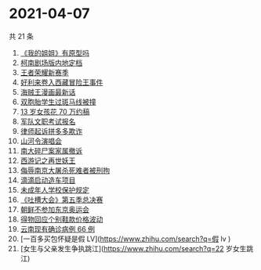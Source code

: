 # 2021-04-07

共 21 条

<!-- BEGIN -->
<!-- 最后更新时间 Wed Apr 07 2021 23:01:37 GMT+0800 (China Standard Time) -->

1. [《我的姐姐》有原型吗](https://www.zhihu.com/search?q=我的姐姐)
2. [柯南剧场版内地定档](https://www.zhihu.com/search?q=柯南定档)
3. [王者荣耀新赛季](https://www.zhihu.com/search?q=王者荣耀新赛季)
4. [好利来卷入西藏冒险王事件](https://www.zhihu.com/search?q=好利来)
5. [海贼王漫画最新话](https://www.zhihu.com/search?q=海贼王)
6. [双胞胎学生过斑马线被撞](https://www.zhihu.com/search?q=学生过斑马线被撞)
7. [13 岁女孩花 70 万约稿](https://www.zhihu.com/search?q=70万约稿)
8. [军队文职考试报名](https://www.zhihu.com/search?q=军队文职)
9. [律师起诉拼多多欺诈](https://www.zhihu.com/search?q=拼多多)
10. [山河令演唱会](https://www.zhihu.com/search?q=山河令)
11. [南大碎尸案家属撤诉](https://www.zhihu.com/search?q=南大碎尸案)
12. [西游记之再世妖王](https://www.zhihu.com/search?q=西游记之再世妖王)
13. [侮辱南京大屠杀死难者被刑拘](https://www.zhihu.com/search?q=侮辱南京大屠杀死难者)
14. [滴滴启动造车项目](https://www.zhihu.com/search?q=滴滴)
15. [未成年人学校保护规定](https://www.zhihu.com/search?q=未成年人学校保护规定)
16. [《吐槽大会》第五季总决赛](https://www.zhihu.com/search?q=吐槽大会)
17. [朝鲜不参加东京奥运会](https://www.zhihu.com/search?q=东京奥运会)
18. [得物回应个别鞋款价格波动](https://www.zhihu.com/search?q=得物)
19. [云南现有确诊病例 66 例](https://www.zhihu.com/search?q=云南疫情)
20. [一百多买包怀疑是假 LV](https://www.zhihu.com/search?q=假 lv )
21. [女生与父亲发生争执跳江](https://www.zhihu.com/search?q=22 岁女生跳江)

<!-- END -->
